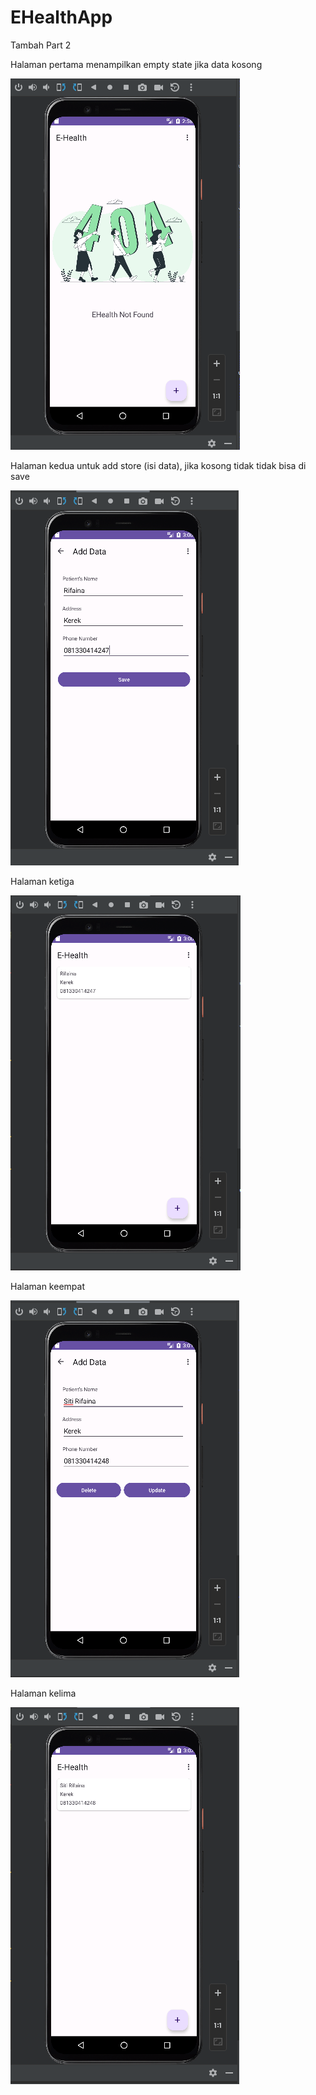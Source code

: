 # EHealthApp
 Tambah Part 2

Halaman pertama menampilkan empty state jika data kosong

<img src="https://github.com/Phooooo/EHealthApp/blob/main/1.PNG">

Halaman kedua untuk add store (isi data), jika kosong tidak tidak bisa di save

<img src="https://github.com/Phooooo/EHealthApp/blob/main/2.PNG">

Halaman ketiga

<img src="https://github.com/Phooooo/EHealthApp/blob/main/3.PNG">

Halaman keempat

<img src="https://github.com/Phooooo/EHealthApp/blob/main/4.PNG">

Halaman kelima

<img src="https://github.com/Phooooo/EHealthApp/blob/main/5.PNG">
